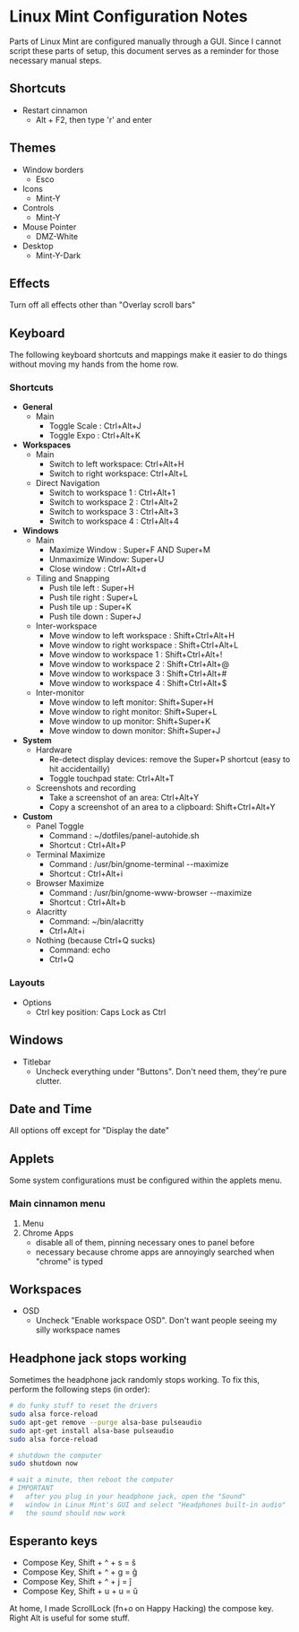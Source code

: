 # Linux Mint Configuration Notes

Parts of Linux Mint are configured manually through a GUI.
Since I cannot script these parts of setup, this document serves
as a reminder for those necessary manual steps.

## Shortcuts

* Restart cinnamon
    * Alt + F2, then type 'r' and enter

## Themes

* Window borders
    * Esco
* Icons
    * Mint-Y
* Controls
    * Mint-Y
* Mouse Pointer
    * DMZ-White
* Desktop
    * Mint-Y-Dark

## Effects

Turn off all effects other than "Overlay scroll bars"

## Keyboard

The following keyboard shortcuts and mappings make it easier
to do things without moving my hands from the home row.

### Shortcuts

* **General**
    * Main
        * Toggle Scale : Ctrl+Alt+J
        * Toggle Expo : Ctrl+Alt+K
* **Workspaces**
    * Main
        * Switch to left workspace: Ctrl+Alt+H
        * Switch to right workspace: Ctrl+Alt+L
    * Direct Navigation
        * Switch to workspace 1 : Ctrl+Alt+1
        * Switch to workspace 2 : Ctrl+Alt+2
        * Switch to workspace 3 : Ctrl+Alt+3
        * Switch to workspace 4 : Ctrl+Alt+4
* **Windows**
    * Main
        * Maximize Window : Super+F AND Super+M
        * Unmaximize Window: Super+U
        * Close window : Ctrl+Alt+d
    * Tiling and Snapping
        * Push tile left : Super+H
        * Push tile right : Super+L
        * Push tile up : Super+K
        * Push tile down : Super+J
    * Inter-workspace
        * Move window to left workspace : Shift+Ctrl+Alt+H
        * Move window to right workspace : Shift+Ctrl+Alt+L
        * Move window to workspace 1 : Shift+Ctrl+Alt+!
        * Move window to workspace 2 : Shift+Ctrl+Alt+@
        * Move window to workspace 3 : Shift+Ctrl+Alt+#
        * Move window to workspace 4 : Shift+Ctrl+Alt+$
    * Inter-monitor
        * Move window to left monitor: Shift+Super+H
        * Move window to right monitor: Shift+Super+L
        * Move window to up monitor: Shift+Super+K
        * Move window to down monitor: Shift+Super+J
* **System**
    * Hardware
        * Re-detect display devices: remove the Super+P shortcut (easy to hit accidentailly)
        * Toggle touchpad state: Ctrl+Alt+T
    * Screenshots and recording
        * Take a screenshot of an area: Ctrl+Alt+Y
        * Copy a screenshot of an area to a clipboard: Shift+Ctrl+Alt+Y
* **Custom**
    * Panel Toggle
        * Command : ~/dotfiles/panel-autohide.sh
        * Shortcut : Ctrl+Alt+P
    * Terminal Maximize
        * Command : /usr/bin/gnome-terminal --maximize
        * Shortcut : Ctrl+Alt+i
    * Browser Maximize
        * Command : /usr/bin/gnome-www-browser --maximize
        * Shortcut : Ctrl+Alt+b
    * Alacritty
        * Command: ~/bin/alacritty
        * Ctrl+Alt+i
    * Nothing (because Ctrl+Q sucks)
        * Command: echo
        * Ctrl+Q

### Layouts

* Options
  * Ctrl key position: Caps Lock as Ctrl

## Windows

* Titlebar
    * Uncheck everything under "Buttons". Don't need them, they're pure clutter.

## Date and Time

All options off except for "Display the date"

## Applets

Some system configurations must be configured within the applets menu.

### Main cinnamon menu

1. Menu
1. Chrome Apps
    * disable all of them, pinning necessary ones to panel before
    * necessary because chrome apps are annoyingly searched when "chrome" is typed

## Workspaces

* OSD
    * Uncheck "Enable workspace OSD". Don't want people seeing my silly workspace names


## Headphone jack stops working

Sometimes the headphone jack randomly stops working.
To fix this, perform the following steps (in order):

```bash
# do funky stuff to reset the drivers
sudo alsa force-reload
sudo apt-get remove --purge alsa-base pulseaudio
sudo apt-get install alsa-base pulseaudio
sudo alsa force-reload

# shutdown the computer
sudo shutdown now

# wait a minute, then reboot the computer
# IMPORTANT
#   after you plug in your headphone jack, open the "Sound"
#   window in Linux Mint's GUI and select "Headphones built-in audio"
#   the sound should now work
```

## Esperanto keys

* Compose Key, Shift + ^ + s = ŝ
* Compose Key, Shift + ^ + g = ĝ
* Compose Key, Shift + ^ + j = ĵ
* Compose Key, Shift + u + u = ŭ

At home, I made ScrollLock (fn+o on Happy Hacking) the compose key.
Right Alt is useful for some stuff.
